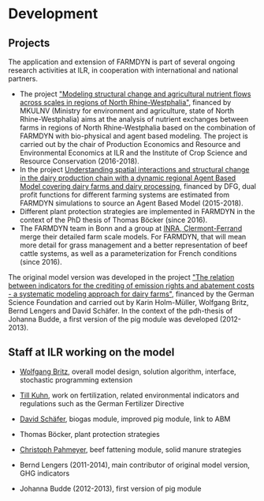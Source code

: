 # Development

## Projects

The application and extension of FARMDYN is part of several ongoing
research activities at ILR, in cooperation with international and
national partners.

-   The project ["Modeling structural change and agricultural nutrient
    flows across scales in regions of North
    Rhine-Westphalia"](/em/rsrch/usl_e.htm), financed by MKULNV
    (Ministry for environment and agriculture, state of North
    Rhine-Westphalia) aims at the analysis of nutrient exchanges between
    farms in regions of North Rhine-Westphalia based on the combination
    of FARMDYN with bio-physical and agent based modeling. The project
    is carried out by the chair of Production Economics and Resource and
    Environmental Economics at ILR and the Institute of Crop Science and
    Resource Conservation (2016-2018).
-   In the project [Understanding spatial interactions and structural
    change in the dairy production chain with a dynamic regional Agent
    Based Model covering dairy farms and dairy
    processing](/agpo/rsrch/dfg-dairystruct/dfgdairystruct_e.htm),
    financed by DFG, dual profit functions for different farming systems
    are estimated from FARMDYN simulations to source an Agent Based
    Model (2015-2018).
-   Different plant protection strategies are implemented in FARMDYN in
    the context of the PhD thesis of Thomas Böcker (since 2016).
-   The FARMDYN team in Bonn and a group at [INRA,
    Clermont-Ferrand](http://www1.clermont.inra.fr/urh/index.php/en/general/show/id/18)
    merge their detailed farm scale models. For FARMDYN, that will mean
    more detail for grass management and a better representation of beef
    cattle systems, as well as a parameterization for French conditions
    (since 2016).

The original model version was developed in the project ["The relation
between indicators for the crediting of emission rights and abatement
costs - a systematic modeling approach for dairy
farms"](/agpo/rsrch/dfg-ghgabat/dfgabat_e.htm), financed by the German
Science Foundation and carried out by Karin Holm-Müller, Wolfgang Britz,
Bernd Lengers and David Schäfer. In the context of the pdh-thesis of
Johanna Budde, a first version of the pig module was developed
(2012-2013).

## Staff at ILR working on the model

-   [Wolfgang Britz](/em/staff/britz/britz_e.htm), overall model design,
    solution algorithm, interface, stochastic programming extension
-   [Till Kuhn](/abtru/Mitarbeiter/kuhn/kuhnTill_d.htm), work on
    fertilization, related environmental indicators and regulations such
    as the German Fertilizer Directive
-   [David Schäfer](/em/staff/schaefer/schaefer_e.htm), biogas module,
    improved pig module, link to ABM
-   Thomas Böcker, plant protection
    strategies
-   [Christoph Pahmeyer](/em/staff/pahmeyer/pahmeyer_e.htm), beef fattening module, solid manure
    strategies

-   Bernd Lengers (2011-2014), main contributor of original model
    version, GHG indicators
-   Johanna Budde (2012-2013), first version of pig module
